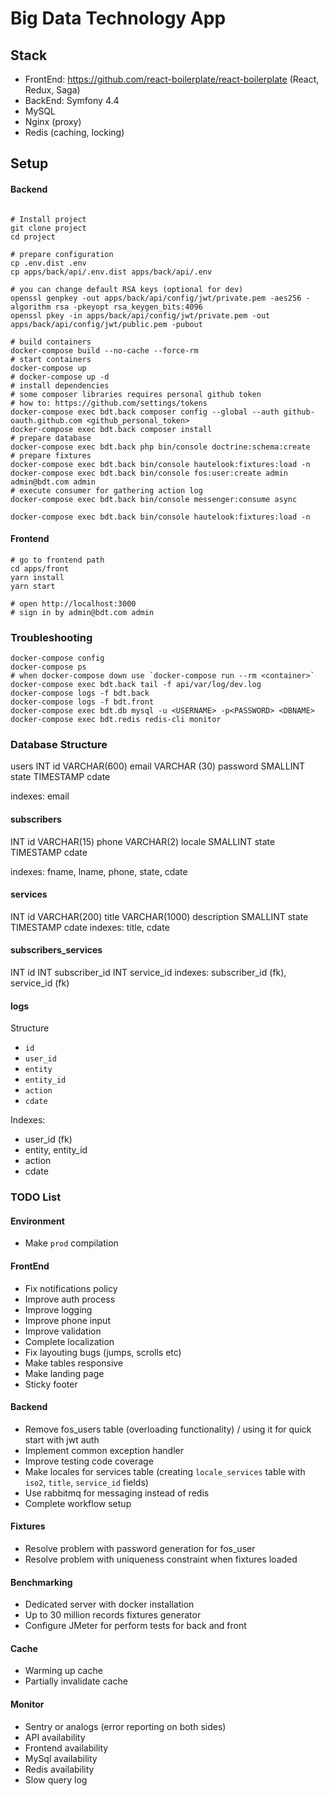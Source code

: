 Big Data Technology App
=======================

## Stack

* FrontEnd: https://github.com/react-boilerplate/react-boilerplate (React, Redux, Saga)
* BackEnd: Symfony 4.4
* MySQL
* Nginx (proxy)
* Redis (caching, locking)

## Setup

#### Backend

```shell script

# Install project
git clone project
cd project

# prepare configuration
cp .env.dist .env
cp apps/back/api/.env.dist apps/back/api/.env

# you can change default RSA keys (optional for dev)
openssl genpkey -out apps/back/api/config/jwt/private.pem -aes256 -algorithm rsa -pkeyopt rsa_keygen_bits:4096
openssl pkey -in apps/back/api/config/jwt/private.pem -out apps/back/api/config/jwt/public.pem -pubout

# build containers
docker-compose build --no-cache --force-rm
# start containers
docker-compose up
# docker-compose up -d
# install dependencies
# some composer libraries requires personal github token
# how to: https://github.com/settings/tokens
docker-compose exec bdt.back composer config --global --auth github-oauth.github.com <github_personal_token>
docker-compose exec bdt.back composer install
# prepare database
docker-compose exec bdt.back php bin/console doctrine:schema:create
# prepare fixtures
docker-compose exec bdt.back bin/console hautelook:fixtures:load -n
docker-compose exec bdt.back bin/console fos:user:create admin admin@bdt.com admin
# execute consumer for gathering action log
docker-compose exec bdt.back bin/console messenger:consume async

docker-compose exec bdt.back bin/console hautelook:fixtures:load -n
```

#### Frontend

```shell script
# go to frontend path
cd apps/front
yarn install
yarn start

# open http://localhost:3000
# sign in by admin@bdt.com admin
```

### Troubleshooting

```shell script
docker-compose config
docker-compose ps
# when docker-compose down use `docker-compose run --rm <container>`
docker-compose exec bdt.back tail -f api/var/log/dev.log
docker-compose logs -f bdt.back
docker-compose logs -f bdt.front
docker-compose exec bdt.db mysql -u <USERNAME> -p<PASSWORD> <DBNAME>
docker-compose exec bdt.redis redis-cli monitor
```

### Database Structure

users
INT id
VARCHAR(600) email
VARCHAR (30) password
SMALLINT state
TIMESTAMP cdate

indexes: email

#### subscribers
INT id
VARCHAR(15) phone
VARCHAR(2) locale
SMALLINT state
TIMESTAMP cdate

indexes: fname, lname, phone, state, cdate

#### services
INT id
VARCHAR(200) title
VARCHAR(1000) description
SMALLINT state
TIMESTAMP cdate
indexes: title, cdate

#### subscribers_services
INT id
INT subscriber_id
INT service_id
indexes: subscriber_id (fk), service_id (fk)

#### logs
Structure

* `id`
* `user_id`
* `entity`
* `entity_id`
* `action`
* `cdate`

Indexes:
 
* user_id (fk)
* entity, entity_id
* action
* cdate

### TODO List

#### Environment

* Make `prod` compilation

#### FrontEnd

* Fix notifications policy
* Improve auth process
* Improve logging
* Improve phone input
* Improve validation
* Complete localization
* Fix layouting bugs (jumps, scrolls etc)
* Make tables responsive
* Make landing page
* Sticky footer

#### Backend

* Remove fos_users table (overloading functionality) / using it for quick start with jwt auth
* Implement common exception handler
* Improve testing code coverage
* Make locales for services table (creating `locale_services` table with `iso2`, `title`, `service_id` fields)
* Use rabbitmq for messaging instead of redis
* Complete workflow setup

#### Fixtures

* Resolve problem with password generation for fos_user
* Resolve problem with uniqueness constraint when fixtures loaded

#### Benchmarking

* Dedicated server with docker installation
* Up to 30 million records fixtures generator
* Configure JMeter for perform tests for back and front 

#### Cache

* Warming up cache
* Partially invalidate cache

#### Monitor

* Sentry or analogs (error reporting on both sides)
* API availability
* Frontend availability
* MySql availability
* Redis availability
* Slow query log
